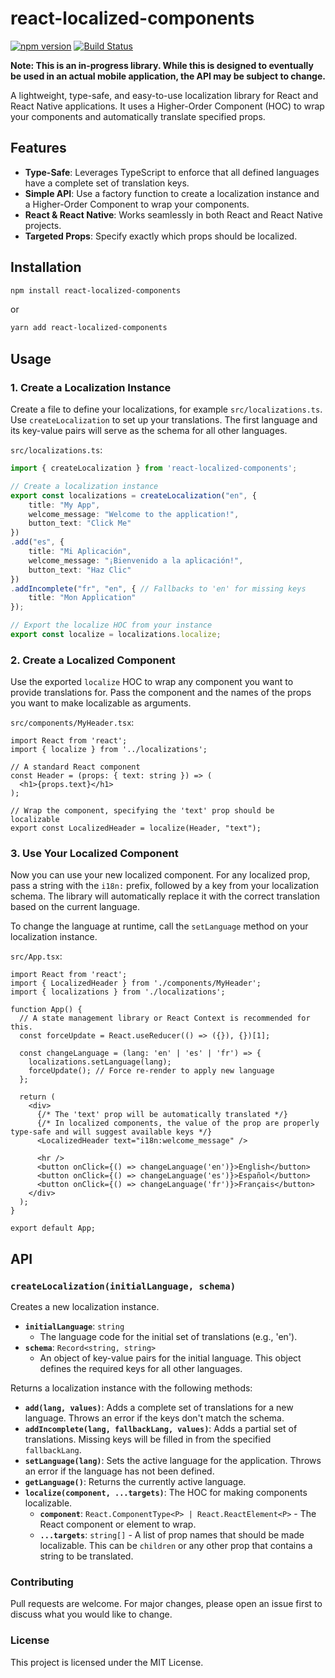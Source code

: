 # react-localized-components

[![npm version](https://badge.fury.io/js/react-localized-components.svg)](https://badge.fury.io/js/react-localized-components)
[![Build Status](https://travis-ci.org/ShindouMihou/react-localized-components.svg?branch=master)](https://travis-ci.org/ShindouMihou/react-localized-components)

**Note: This is an in-progress library. While this is designed to eventually be used in an actual mobile application, the API may be subject to change.**

A lightweight, type-safe, and easy-to-use localization library for React and React Native applications. 
It uses a Higher-Order Component (HOC) to wrap your components and automatically translate specified props.

## Features

*   **Type-Safe**: Leverages TypeScript to enforce that all defined languages have a complete set of translation keys.
*   **Simple API**: Use a factory function to create a localization instance and a Higher-Order Component to wrap your components.
*   **React & React Native**: Works seamlessly in both React and React Native projects.
*   **Targeted Props**: Specify exactly which props should be localized.

## Installation

```bash
npm install react-localized-components
```

or

```bash
yarn add react-localized-components
```

## Usage

### 1. Create a Localization Instance

Create a file to define your localizations, for example `src/localizations.ts`. Use `createLocalization` to set up your translations. The first language and its key-value pairs will serve as the schema for all other languages.

`src/localizations.ts`:
```typescript
import { createLocalization } from 'react-localized-components';

// Create a localization instance
export const localizations = createLocalization("en", {
    title: "My App",
    welcome_message: "Welcome to the application!",
    button_text: "Click Me"
})
.add("es", {
    title: "Mi Aplicación",
    welcome_message: "¡Bienvenido a la aplicación!",
    button_text: "Haz Clic"
})
.addIncomplete("fr", "en", { // Fallbacks to 'en' for missing keys
    title: "Mon Application"
});

// Export the localize HOC from your instance
export const localize = localizations.localize;
```

### 2. Create a Localized Component

Use the exported `localize` HOC to wrap any component you want to provide translations for. Pass the component and the names of the props you want to make localizable as arguments.

`src/components/MyHeader.tsx`:
```typescriptreact
import React from 'react';
import { localize } from '../localizations';

// A standard React component
const Header = (props: { text: string }) => (
  <h1>{props.text}</h1>
);

// Wrap the component, specifying the 'text' prop should be localizable
export const LocalizedHeader = localize(Header, "text");
```

### 3. Use Your Localized Component

Now you can use your new localized component. For any localized prop, pass a string with the `i18n:` prefix, followed by a key from your localization schema. The library will automatically replace it with the correct translation based on the current language.

To change the language at runtime, call the `setLanguage` method on your localization instance.

`src/App.tsx`:
```typescriptreact
import React from 'react';
import { LocalizedHeader } from './components/MyHeader';
import { localizations } from './localizations';

function App() {
  // A state management library or React Context is recommended for this.
  const forceUpdate = React.useReducer(() => ({}), {})[1];

  const changeLanguage = (lang: 'en' | 'es' | 'fr') => {
    localizations.setLanguage(lang);
    forceUpdate(); // Force re-render to apply new language
  };

  return (
    <div>
      {/* The 'text' prop will be automatically translated */}
      {/* In localized components, the value of the prop are properly type-safe and will suggest available keys */}
      <LocalizedHeader text="i18n:welcome_message" />

      <hr />
      <button onClick={() => changeLanguage('en')}>English</button>
      <button onClick={() => changeLanguage('es')}>Español</button>
      <button onClick={() => changeLanguage('fr')}>Français</button>
    </div>
  );
}

export default App;
```

## API

### `createLocalization(initialLanguage, schema)`

Creates a new localization instance.

*   **`initialLanguage`**: `string`
    *   The language code for the initial set of translations (e.g., 'en').
*   **`schema`**: `Record<string, string>`
    *   An object of key-value pairs for the initial language. This object defines the required keys for all other languages.

Returns a localization instance with the following methods:

*   **`add(lang, values)`**: Adds a complete set of translations for a new language. Throws an error if the keys don't match the schema.
*   **`addIncomplete(lang, fallbackLang, values)`**: Adds a partial set of translations. Missing keys will be filled in from the specified `fallbackLang`.
*   **`setLanguage(lang)`**: Sets the active language for the application. Throws an error if the language has not been defined.
*   **`getLanguage()`**: Returns the currently active language.
*   **`localize(component, ...targets)`**: The HOC for making components localizable.
    *   **`component`**: `React.ComponentType<P> | React.ReactElement<P>` - The React component or element to wrap.
    *   **`...targets`**: `string[]` - A list of prop names that should be made localizable. This can be `children` or any other prop that contains a string to be translated.

### Contributing

Pull requests are welcome. For major changes, please open an issue first to discuss what you would like to change.

### License

This project is licensed under the MIT License.